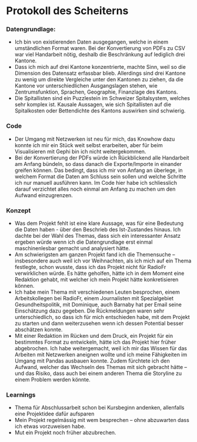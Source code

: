 # Protokoll des Scheiterns


### Datengrundlage: 
* Ich bin von existierenden Daten ausgegangen, welche in einem umständlichen Format waren. Bei der Konvertierung von PDFs zu CSV  war viel Handarbeit nötig, deshalb die Beschränkung auf lediglich drei Kantone. 
* Dass ich mich auf drei Kantone konzentrierte, machte Sinn, weil so die Dimension des Datensatz erfassbar blieb. Allerdings sind drei Kantone zu wenig um direkte Vergleiche unter den Kantonen zu ziehen, da die Kantone vor unterschiedlichen Ausgangslagen stehen, wie Zentrumsfunktion, Sprachen, Geographie, Finanzlage des Kantons. 
* Die Spitallisten sind ein Puzzlestein im Schweizer Spitalsystem, welches sehr komplex ist. Kausale Aussagen, wie sich Spitallisten auf die Spitalkosten oder Bettendichte des Kantons auswirken sind schwierig.
### Code
* Der Umgang mit Netzwerken ist neu für mich, das Knowhow dazu konnte ich mir ein Stück weit selbst erarbeiten, aber für beim Visualisieren mit Gephi bin ich nicht weitergekommen. 
* Bei der Konvertierung der PDFs würde ich Rückblickend alle Handarbeit am Anfang bündeln, so dass danach die Exporte/Importe in einander greifen können. Das bedingt, dass ich mir von Anfang an überlege, in welchem Format die Daten am Schluss sein sollen und welche Schritte ich nur manuell ausführen kann. Im Code hier habe ich schliesslich darauf verzichtet alles noch einmal am Anfang zu machen um den Aufwand einzugrenzen.
### Konzept
* Was dem Projekt fehlt ist eine klare Aussage, was für eine Bedeutung die Daten haben - über den Beschrieb des Ist-Zustandes hinaus. Ich dachte bei der Wahl des Themas, dass sich ein interessanter Ansatz ergeben würde wenn ich die Datengrundlage erst einmal maschinenlesbar gemacht und analysiert hätte.
* Am schwierigsten am ganzen Projekt fand ich die Themensuche – insbesondere auch weil ich vor Weihnachten, als ich mich auf ein Thema festlegte, schon wusste, dass ich das Projekt nicht für RadioFr verwirklichen würde. Es hätte geholfen, hätte ich in dem Moment eine Redaktion gehabt, mit welcher ich mein Projekt hätte konkretisieren können. 
* Ich habe mein Thema mit verschiedenen Leuten besprochen, einem Arbeitskollegen bei RadioFr, einem Journalisten mit Spezialgebiet Gesundheitspolitik, mit Dominique, auch Barnaby hat per Email seine Einschätzung dazu gegeben. Die Rückmeldungen waren sehr unterschiedlich, so dass ich für mich entschieden habe, mit dem Projekt zu starten und dann weiterzusehen wenn ich dessen Potential besser abschätzen konnte.  
* Mit einer Redaktion im Rücken und dem Druck, ein Projekt für ein bestimmtes Format zu entwickeln, hätte ich das Projekt hier  früher abgebrochen. Ich habe weitergemacht, weil ich mir das Wissen für das Arbeiten mit Netzwerken aneignen wollte und ich meine Fähigkeiten im Umgang mit Pandas ausbauen konnte. Zudem fürchtete ich den Aufwand, welcher das Wechseln des Themas mit sich gebracht hätte – und das Risiko, dass auch bei einem anderen Thema die Storyline zu einem Problem werden könnte. 
### Learnings
* Thema für Abschlussarbeit schon bei Kursbeginn andenken, allenfalls eine Projektidee dafür aufsparen
* Mein Projekt regelmässig mit wem besprechen – ohne abzuwarten dass ich etwas vorzuweisen habe. 
* Mut ein Projekt noch früher abzubrechen.

